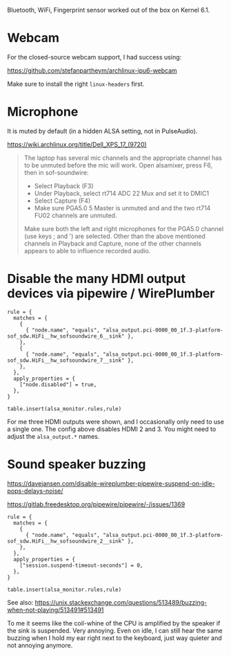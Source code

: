 Bluetooth, WiFi, Fingerprint sensor worked out of the box on Kernel 6.1.

# Webcam

For the closed-source webcam support, I had success using:

https://github.com/stefanpartheym/archlinux-ipu6-webcam

Make sure to install the right `linux-headers` first.

# Microphone

It is muted by default (in a hidden ALSA setting, not in PulseAudio).

https://wiki.archlinux.org/title/Dell_XPS_17_(9720)

> The laptop has several mic channels and the appropriate channel has to be unmuted before the mic will work. Open alsamixer, press F6, then in sof-soundwire:
>
> - Select Playback (F3)
> - Under Playback, select rt714 ADC 22 Mux and set it to DMIC1
> - Select Capture (F4)
> - Make sure PGA5.0 5 Master is unmuted and and the two rt714 FU02 channels are unmuted.
>
> Make sure both the left and right microphones for the PGA5.0 channel (use keys ; and ') are selected. Other than the above mentioned channels in Playback and Capture, none of the other channels appears to able to influence recorded audio. 

# Disable the many HDMI output devices via pipewire / WirePlumber

```lua{data-filename=~/.config/wireplumber/main.lua.d/51-disable-hdmi-devices.lua}
rule = {
  matches = {
    {
      { "node.name", "equals", "alsa_output.pci-0000_00_1f.3-platform-sof_sdw.HiFi__hw_sofsoundwire_6__sink" },
    },
    {
      { "node.name", "equals", "alsa_output.pci-0000_00_1f.3-platform-sof_sdw.HiFi__hw_sofsoundwire_7__sink" },
    },
  },
  apply_properties = {
    ["node.disabled"] = true,
  },
}

table.insert(alsa_monitor.rules,rule)
```

For me three HDMI outputs were shown, and I occasionally only need to use a single one.
The config above disables HDMI 2 and 3. You might need to adjust the `alsa_output.*` names.

# Sound speaker buzzing

https://davejansen.com/disable-wireplumber-pipewire-suspend-on-idle-pops-delays-noise/

https://gitlab.freedesktop.org/pipewire/pipewire/-/issues/1369

```lua{data-filename=~/.config/wireplumber/main.lua.d/52-suspend-on-idle.lua}
rule = {
  matches = {
    {
      { "node.name", "equals", "alsa_output.pci-0000_00_1f.3-platform-sof_sdw.HiFi__hw_sofsoundwire_2__sink" },
    },
  },
  apply_properties = {
    ["session.suspend-timeout-seconds"] = 0,
  },
}

table.insert(alsa_monitor.rules,rule)
```

See also: https://unix.stackexchange.com/questions/513489/buzzing-when-not-playing/513491#513491

To me it seems like the coil-whine of the CPU is amplified by the speaker if the sink is suspended. Very annoying.
Even on idle, I can still hear the same buzzing when I hold my ear right next to the keyboard, just way quieter and not annoying anymore.
